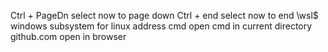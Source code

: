 Ctrl + PageDn   select now to page down
Ctrl + end      select now to end
\\wsl$          windows subsystem for linux address
cmd             open cmd in current directory
github.com      open in browser